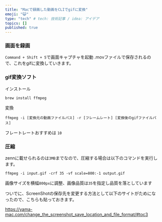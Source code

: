 ```yaml
---
title: "Macで録画した動画をCLIでgifに変換"
emoji: "😺"
type: "tech" # tech: 技術記事 / idea: アイデア
topics: []
published: true
---
```

### 画面を録画

`Command + Shift + 5`で画面キャプチャを起動
.movファイルで保存されるので、これをgifに変換していきます。
### gif変換ソフト

インストール
```
brew install ffmpeg
```
変換
```
ffmpeg -i [変換元の動画ファイルパス] -r [フレームレート] [変換後のgifファイルパス]
```
フレートレートおすすめは
`10`

### 圧縮

zennに載せられるのは`3MB`までなので、圧縮する場合は以下のコマンドを実行します。

```
ffmpeg -i input.gif -crf 35 -vf scale=800:-1 output.gif
```
画像サイズを横幅`800px`に調整、画像品質は`35`を指定し品質を落としています

ついでに、ScreenShotの保存先を変更する方法として以下のサイトがためになったので、こちらも貼っておきます。

https://yama-mac.com/change_the_screenshot_save_location_and_file_format/#toc3


